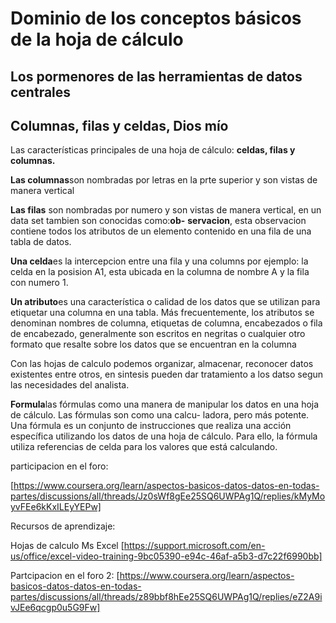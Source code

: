 # Dominio de los conceptos básicos de la hoja de cálculo

## Los pormenores de las herramientas de datos centrales

## Columnas, filas y celdas, Dios mío

Las características principales de una hoja de cálculo: **celdas, filas y columnas.**

**Las columnas**son nombradas por letras en la prte superior y son vistas de manera vertical

**Las filas** son nombradas por numero y son vistas de manera vertical, en un data set tambien son conocidas como:**ob-**
**servacion**, esta observacion contiene todos los atributos de un elemento contenido en una fila de una tabla de datos.

**Una celda**es la intercepcion entre una fila y una columns por ejemplo: la celda en la posision A1, esta ubicada en la
columna de nombre A y la fila con numero 1.

**Un atributo**es una característica o calidad de los datos que se utilizan para etiquetar una columna en una tabla. Más
frecuentemente, los atributos se denominan nombres de columna, etiquetas de columna, encabezados o fila de encabezado,
generalmente son escritos en negritas o cualquier otro formato que resalte sobre los datos que se encuentran en la
columna

Con las hojas de calculo podemos organizar, almacenar, reconocer datos existentes entre otros, en sintesis pueden dar
tratamiento a los datso segun las necesidades del analista.

**Formula**las fórmulas como una manera de manipular los datos en una hoja de cálculo. Las fórmulas son como una calcu-
ladora, pero más potente. Una fórmula es un conjunto de instrucciones que realiza una acción específica utilizando los
datos de una hoja de cálculo. Para ello, la fórmula utiliza referencias de celda para los valores que está calculando.

participacion en el foro:

[https://www.coursera.org/learn/aspectos-basicos-datos-datos-en-todas-partes/discussions/all/threads/Jz0sWf8gEe25SQ6UWPAg1Q/replies/kMyMoyvFEe6kKxILEyYEPw]

Recursos de aprendizaje:

Hojas de calculo Ms Excel
[https://support.microsoft.com/en-us/office/excel-video-training-9bc05390-e94c-46af-a5b3-d7c22f6990bb]

Partcipacion en el foro 2:
[https://www.coursera.org/learn/aspectos-basicos-datos-datos-en-todas-partes/discussions/all/threads/z89bbf8hEe25SQ6UWPAg1Q/replies/eZ2A9ivJEe6qcgp0u5G9Fw]
